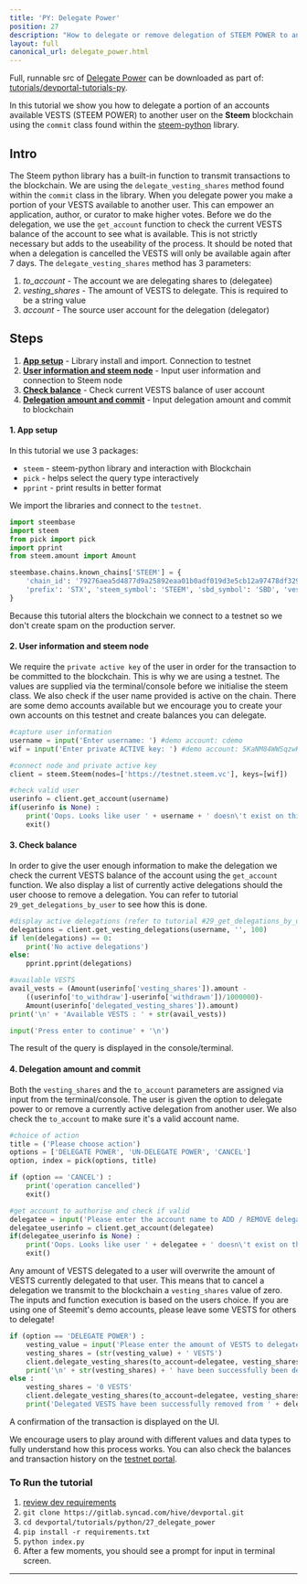 ```yaml
---
title: 'PY: Delegate Power'
position: 27
description: "How to delegate or remove delegation of STEEM POWER to another user using Python."
layout: full
canonical_url: delegate_power.html
---              
```

<span class="fa-pull-left top-of-tutorial-repo-link"><span class="first-word">Full</span>, runnable src of [Delegate Power](https://gitlab.syncad.com/hive/devportal/-/tree/master/tutorials/devportal-tutorials-py/tutorials/27_delegate_power) can be downloaded as part of: [tutorials/devportal-tutorials-py](https://gitlab.syncad.com/hive/devportal/-/tree/master/tutorials/devportal-tutorials-py).</span>
<br>



In this tutorial we show you how to delegate a portion of an accounts available VESTS (STEEM POWER) to another user on the **Steem** blockchain using the `commit` class found within the [steem-python](https://github.com/steemit/steem-python) library.

## Intro

The Steem python library has a built-in function to transmit transactions to the blockchain. We are using the `delegate_vesting_shares` method found within the `commit` class in the library. When you delegate power you make a portion of your VESTS available to another user. This can empower an application, author, or curator to make higher votes. Before we do the delegation, we use the `get_account` function to check the current VESTS balance of the account to see what is available. This is not strictly necessary but adds to the useability of the process. It should be noted that when a delegation is cancelled the VESTS will only be available again after 7 days. The `delegate_vesting_shares` method has 3 parameters:

1.  _to_account_ - The account we are delegating shares to (delegatee)
1.  _vesting_shares_ - The amount of VESTS to delegate. This is required to be a string value
1.  _account_ - The source user account for the delegation (delegator)

## Steps

1.  [**App setup**](#setup) - Library install and import. Connection to testnet
1.  [**User information and steem node**](#userinfo) - Input user information and connection to Steem node
1.  [**Check balance**](#balance) - Check current VESTS balance of user account
1.  [**Delegation amount and commit**](#delegate) - Input delegation amount and commit to blockchain

#### 1. App setup <a name="setup"></a>

In this tutorial we use 3 packages:

- `steem` - steem-python library and interaction with Blockchain
- `pick` - helps select the query type interactively
- `pprint` - print results in better format

We import the libraries and connect to the `testnet`.

```python
import steembase
import steem
from pick import pick
import pprint
from steem.amount import Amount

steembase.chains.known_chains['STEEM'] = {
    'chain_id': '79276aea5d4877d9a25892eaa01b0adf019d3e5cb12a97478df3298ccdd01673',
    'prefix': 'STX', 'steem_symbol': 'STEEM', 'sbd_symbol': 'SBD', 'vests_symbol': 'VESTS'
}
```

Because this tutorial alters the blockchain we connect to a testnet so we don't create spam on the production server.

#### 2. User information and steem node <a name="userinfo"></a>

We require the `private active key` of the user in order for the transaction to be committed to the blockchain. This is why we are using a testnet. The values are supplied via the terminal/console before we initialise the steem class. We also check if the user name provided is active on the chain. There are some demo accounts available but we encourage you to create your own accounts on this testnet and create balances you can delegate.

```python
#capture user information
username = input('Enter username: ') #demo account: cdemo
wif = input('Enter private ACTIVE key: ') #demo account: 5KaNM84WWSqzwKzY82fXPaUW43idbLnPqf5SfjGxLfw6eV2kAP3

#connect node and private active key
client = steem.Steem(nodes=['https://testnet.steem.vc'], keys=[wif])

#check valid user
userinfo = client.get_account(username)
if(userinfo is None) :
    print('Oops. Looks like user ' + username + ' doesn\'t exist on this chain!')
    exit()
```

#### 3. Check balance <a name="balance"></a>

In order to give the user enough information to make the delegation we check the current VESTS balance of the account using the `get_account` function. We also display a list of currently active delegations should the user choose to remove a delegation. You can refer to tutorial `29_get_delegations_by_user` to see how this is done.

```python
#display active delegations (refer to tutorial #29_get_delegations_by_user)
delegations = client.get_vesting_delegations(username, '', 100)
if len(delegations) == 0:
	print('No active delegations')
else:
	pprint.pprint(delegations)

#available VESTS
avail_vests = (Amount(userinfo['vesting_shares']).amount - 
    ((userinfo['to_withdraw']-userinfo['withdrawn'])/1000000)-
    Amount(userinfo['delegated_vesting_shares']).amount)
print('\n' + 'Available VESTS : ' + str(avail_vests))

input('Press enter to continue' + '\n')
```

The result of the query is displayed in the console/terminal.

#### 4. Delegation amount and commit <a name="delegate"></a>

Both the `vesting_shares` and the `to_account` parameters are assigned via input from the terminal/console. The user is given the option to delegate power to or remove a currently active delegation from another user. We also check the `to_account` to make sure it's a valid account name.

```python
#choice of action
title = ('Please choose action')
options = ['DELEGATE POWER', 'UN-DELEGATE POWER', 'CANCEL']
option, index = pick(options, title)

if (option == 'CANCEL') :
    print('operation cancelled')
    exit()

#get account to authorise and check if valid
delegatee = input('Please enter the account name to ADD / REMOVE delegation: ')
delegatee_userinfo = client.get_account(delegatee)
if(delegatee_userinfo is None) :
    print('Oops. Looks like user ' + delegatee + ' doesn\'t exist on this chain!')
    exit()
```

Any amount of VESTS delegated to a user will overwrite the amount of VESTS currently delegated to that user. This means that to cancel a delegation we transmit to the blockchain a `vesting_shares` value of zero. The inputs and function execution is based on the users choice. If you are using one of Steemit's demo accounts, please leave some VESTS for others to delegate!

```python
if (option == 'DELEGATE POWER') :
    vesting_value = input('Please enter the amount of VESTS to delegate: ')
    vesting_shares = (str(vesting_value) + ' VESTS')
    client.delegate_vesting_shares(to_account=delegatee, vesting_shares=vesting_shares, account=username)
    print('\n' + str(vesting_shares) + ' have been successfully been delegated to ' + delegatee)
else :
    vesting_shares = '0 VESTS'
    client.delegate_vesting_shares(to_account=delegatee, vesting_shares=vesting_shares, account=username)
    print('Delegated VESTS have been successfully removed from ' + delegatee)
```

A confirmation of the transaction is displayed on the UI.

We encourage users to play around with different values and data types to fully understand how this process works. You can also check the balances and transaction history on the [testnet portal](http://condenser.steem.vc/).

### To Run the tutorial

1.  [review dev requirements](getting_started)
1.  `git clone https://gitlab.syncad.com/hive/devportal.git`
1.  `cd devportal/tutorials/python/27_delegate_power`
1.  `pip install -r requirements.txt`
1.  `python index.py`
1.  After a few moments, you should see a prompt for input in terminal screen.


---

